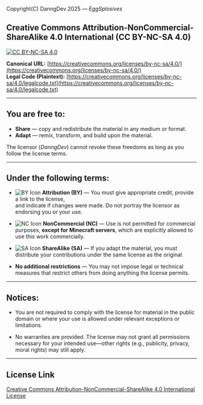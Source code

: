 Copyright(C) DanngDev 2025 — *EggSplosives*

## Creative Commons Attribution-NonCommercial-ShareAlike 4.0 International (CC BY-NC-SA 4.0)

[![CC BY-NC-SA 4.0](https://licensebuttons.net/l/by-nc-sa/4.0/88x31.png)](https://creativecommons.org/licenses/by-nc-sa/4.0/)

**Canonical URL:** [https://creativecommons.org/licenses/by-nc-sa/4.0/](https://creativecommons.org/licenses/by-nc-sa/4.0/)  
**Legal Code (Plaintext):** [https://creativecommons.org/licenses/by-nc-sa/4.0/legalcode.txt](https://creativecommons.org/licenses/by-nc-sa/4.0/legalcode.txt)

---

## You are free to:

- **Share** — copy and redistribute the material in any medium or format.  
- **Adapt** — remix, transform, and build upon the material.  

The licensor (*DanngDev*) cannot revoke these freedoms as long as you follow the license terms.

---

## Under the following terms:

- ![BY Icon](https://creativecommons.org/downloads/badges/by.svg) **Attribution (BY)** — You must give appropriate credit, provide a link to the license,  
  and indicate if changes were made. Do not portray the licensor as endorsing you or your use.

- ![NC Icon](https://creativecommons.org/downloads/badges/nc.svg) **NonCommercial (NC)** — Use is not permitted for commercial purposes, **except for Minecraft servers**, which are explicitly allowed to use this work commercially.

- ![SA Icon](https://creativecommons.org/downloads/badges/sa.svg) **ShareAlike (SA)** — If you adapt the material, you must distribute your contributions under the same license as the original.

- **No additional restrictions** — You may not impose legal or technical measures that restrict others from doing anything the license permits.

---

## Notices:

- You are not required to comply with the license for material in the public domain or where your use is allowed under relevant exceptions or limitations.

- No warranties are provided. The license may not grant all permissions necessary for your intended use—other rights (e.g., publicity, privacy, moral rights) may still apply.

---

## License Link

[Creative Commons Attribution-NonCommercial-ShareAlike 4.0 International License](https://creativecommons.org/licenses/by-nc-sa/4.0/)
